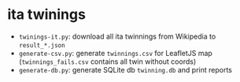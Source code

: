 # ita twinings

- `twinings-it.py`:  download all ita twinnings from Wikipedia to `result_*.json`
- `generate-csv.py`: generate `twinnings.csv` for LeafletJS map (`twinnings_fails.csv` contains all twin without coords)
- `generate-db.py`: generate SQLite db `twinning.db` and print reports

